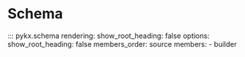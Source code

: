 # Schema

::: pykx.schema
    rendering:
      show_root_heading: false
    options:
      show_root_heading: false
      members_order: source
      members:
        - builder
